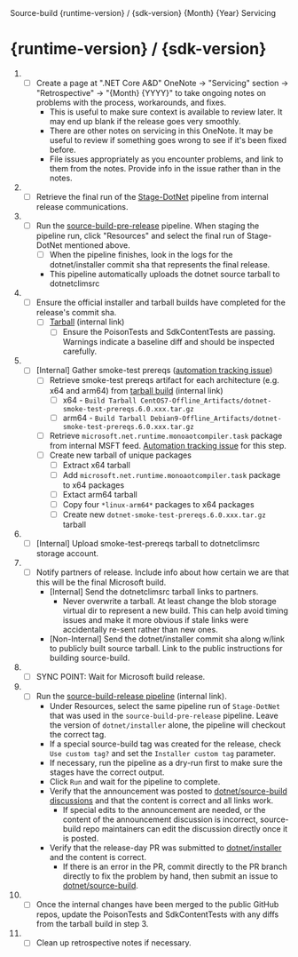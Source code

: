 <!--
  .NET 6.0 Release Checklist

  To start the checklist for a new release:
  - Open a new issue in dotnet/release (private repo).
  - Delete lines starting with [Internal] if running a non-internal release.
  - Delete lines starting with [Non-Internal] if running an internal release.
-->

<!-- Issue Title: --> Source-build {runtime-version} / {sdk-version} {Month} {Year} Servicing

# {runtime-version} / {sdk-version}

1. - [ ] Create a page at ".NET Core A&D" OneNote -> "Servicing" section -> "Retrospective" -> "{Month} {YYYY}" to take ongoing notes on problems with the process, workarounds, and fixes.
     - This is useful to make sure context is available to review later. It may end up blank if the release goes very smoothly.
     - There are other notes on servicing in this OneNote. It may be useful to review if something goes wrong to see if it's been fixed before.
     - File issues appropriately as you encounter problems, and link to them from the notes. Provide info in the issue rather than in the notes.
1. - [ ] Retrieve the final run of the [Stage-DotNet](https://dev.azure.com/dnceng/internal/_build?definitionId=792&_a=summary) pipeline from internal release communications.
1. - [ ] Run the [source-build-pre-release](https://dev.azure.com/dnceng/internal/_build?definitionId=1188) pipeline. When staging the pipeline run, click "Resources" and select the final run of Stage-DotNet mentioned above.
     - [ ] When the pipeline finishes, look in the logs for the dotnet/installer commit sha that represents the final release.
     - This pipeline automatically uploads the dotnet source tarball to dotnetclimsrc
1. - [ ] Ensure the official installer and tarball builds have completed for the release's commit sha.
     - [ ] [Tarball](https://dev.azure.com/dnceng/internal/_build?definitionId=1011) (internal link)
       - [ ] Ensure the PoisonTests and SdkContentTests are passing.  Warnings indicate a baseline diff and should be inspected carefully.
1. - [ ] [Internal] Gather smoke-test prereqs ([automation tracking issue](https://github.com/dotnet/source-build/issues/3068))
     - [ ] Retrieve smoke-test prereqs artifact for each architecture (e.g. x64 and arm64) from [tarball build](https://dev.azure.com/dnceng/internal/_build?definitionId=1011) (internal link)
       - [ ] x64 - `Build Tarball CentOS7-Offline_Artifacts/dotnet-smoke-test-prereqs.6.0.xxx.tar.gz`
       - [ ] arm64 - `Build Tarball Debian9-Offline_Artifacts/dotnet-smoke-test-prereqs.6.0.xxx.tar.gz`
     - [ ] Retrieve `microsoft.net.runtime.monoaotcompiler.task` package from internal MSFT feed. [Automation tracking issue](https://github.com/dotnet/source-build/issues/2774) for this step.
     - [ ] Create new tarball of unique packages
       - [ ] Extract x64 tarball
       - [ ] Add `microsoft.net.runtime.monoaotcompiler.task` package to x64 packages
       - [ ] Extact arm64 tarball
       - [ ] Copy four `*linux-arm64*` packages to x64 packages
       - [ ] Create new `dotnet-smoke-test-prereqs.6.0.xxx.tar.gz` tarball
1. - [ ] [Internal] Upload smoke-test-prereqs tarball to dotnetclimsrc storage account.
1. - [ ] Notify partners of release.  Include info about how certain we are that this will be the final Microsoft build.
     - [Internal] Send the dotnetclimsrc tarball links to partners.
         - Never overwrite a tarball. At least change the blob storage virtual dir to represent a new build. This can help avoid timing issues and make it more obvious if stale links were accidentally re-sent rather than new ones.
     - [Non-Internal] Send the dotnet/installer commit sha along w/link to publicly built source tarball.  Link to the public instructions for building source-build.
1. - [ ] SYNC POINT: Wait for Microsoft build release.
1. - [ ] Run the [source-build-release pipeline](https://dev.azure.com/dnceng/internal/_build?definitionId=1124) (internal link).
     - Under Resources, select the same pipeline run of `Stage-DotNet` that was used in the `source-build-pre-release` pipeline. Leave the version of `dotnet/installer` alone, the pipeline will checkout the correct tag.
     - If a special source-build tag was created for the release, check `Use custom tag?` and set the `Installer custom tag` parameter.
     - If necessary, run the pipeline as a dry-run first to make sure the stages have the correct output.
     - Click `Run` and wait for the pipeline to complete.
     - Verify that the announcement was posted to [dotnet/source-build discussions](https://github.com/dotnet/source-build/discussions) and that the content is correct and all links work.
          - If special edits to the announcement are needed, or the content of the announcement discussion is incorrect, source-build repo maintainers can edit the discussion directly once it is posted.
     - Verify that the release-day PR was submitted to [dotnet/installer](https://github.com/dotnet/installer/pulls) and the content is correct.
          - If there is an error in the PR, commit directly to the PR branch directly to fix the problem by hand, then submit an issue to [dotnet/source-build](https://github.com/dotnet/source-build).
1. - [ ] Once the internal changes have been merged to the public GitHub repos, update the PoisonTests and SdkContentTests with any diffs from the tarball build in step 3.
1. - [ ] Clean up retrospective notes if necessary.
